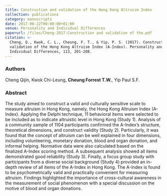 ```yaml
---
title: Construction and validation of the Hong Kong Altruism Index
collection: publications
category: manuscripts
date: 2017-06-22T00:00:00+01:00
venue: Personality and Individual Differences
paperurl: /files/Cheng-2017-Construction and validation of the.pdf
citation: >-
  Cheng, Q., Kwok, C. L., Cheung, F. T., & Yip, P. S. (2017). Construction and
  validation of the Hong Kong Altruism Index (A-Index). Personality and
  Individual Differences, 113, 201-208.
---
```

### Authors

Cheng Qijin, Kwok Chi-Leung, **Cheung Forrest T.W.**, Yip Paul S.F.

### Abstract

The study aimed to construct a valid and culturally sensitive scale to measure altruism in Hong Kong, namely, the Hong Kong Altruism Index (A-Index). Applying the Delphi technique, 11 behavioral items were selected to be included as to indicate altruistic level in Hong Kong (Study 1). Analysis of a community sample of 1104 participants confirmed the A-Index’s structure, theoretical dimensions, and construct validity (Study 2). Particularly, it was found that the concept of altruism can be well explained in four dimensions, including volunteering, monetary donation, blood and organ donation, and informal helping. Normative data were also calculated based on the finalized A-Index scoring method. A subsequent analysis showed all items demonstrated good reliability (Study 3). Finally, a focus group study with participants from a diverse social background (Study 4) provided an in-depth review of all items of the A-Index in Hong Kong. The A-Index is found to be psychometrically valid and practically convenient for measuring altruism. Findings highlighted the importance of cross-cultural awareness in the measurement of social phenomenon with a special discussion on the motive of blood and organ donations.